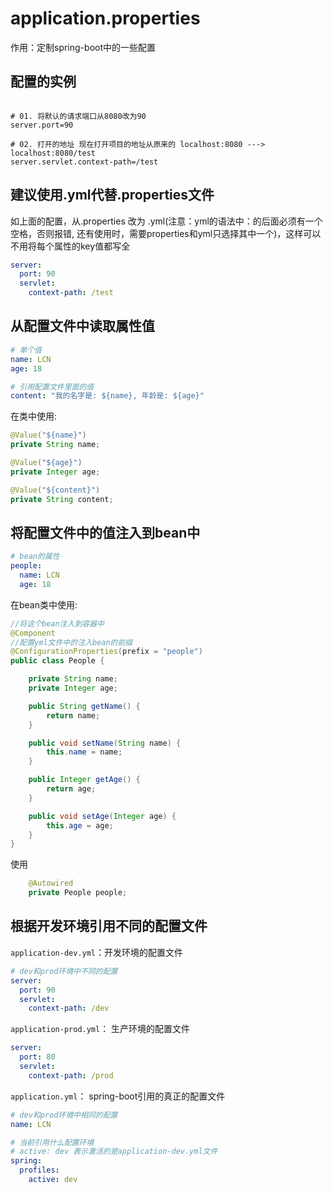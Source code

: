 # application.properties
作用：定制spring-boot中的一些配置


## 配置的实例
```properties

# 01. 将默认的请求端口从8080改为90
server.port=90

# 02. 打开的地址 现在打开项目的地址从原来的 localhost:8080 ---> localhost:8080/test
server.servlet.context-path=/test

```


## 建议使用.yml代替.properties文件
如上面的配置，从.properties 改为 .yml(注意：yml的语法中：的后面必须有一个空格，否则报错, 还有使用时，需要properties和yml只选择其中一个)，这样可以不用将每个属性的key值都写全
```yml
server:
  port: 90
  servlet:
    context-path: /test
```


## 从配置文件中读取属性值

```yml
# 单个值
name: LCN
age: 18

# 引用配置文件里面的值
content: "我的名字是: ${name}, 年龄是: ${age}"
```

在类中使用:
```java
@Value("${name}")
private String name;

@Value("${age}")
private Integer age;

@Value("${content}")
private String content;
```

## 将配置文件中的值注入到bean中
```yml
# bean的属性
people:
  name: LCN
  age: 18
```

在bean类中使用:
```java
//将这个bean注入到容器中
@Component
//配置yml文件中的注入bean的前缀
@ConfigurationProperties(prefix = "people")
public class People {

    private String name;
    private Integer age;

    public String getName() {
        return name;
    }

    public void setName(String name) {
        this.name = name;
    }

    public Integer getAge() {
        return age;
    }

    public void setAge(Integer age) {
        this.age = age;
    }
}

```
使用
```java
    @Autowired
    private People people;

```

## 根据开发环境引用不同的配置文件

`application-dev.yml`：开发环境的配置文件
```yml
# dev和prod环境中不同的配置
server:
  port: 90
  servlet:
    context-path: /dev
```

`application-prod.yml`： 生产环境的配置文件
```yml
server:
  port: 80
  servlet:
    context-path: /prod

```

`application.yml`： spring-boot引用的真正的配置文件
```yml
# dev和prod环境中相同的配置
name: LCN

# 当前引用什么配置环境
# active: dev 表示激活的是application-dev.yml文件
spring:
  profiles:
    active: dev

```